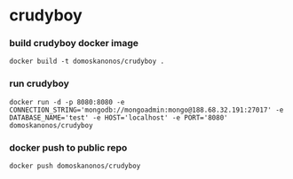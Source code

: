 # crudyboy

### build crudyboy docker image
    docker build -t domoskanonos/crudyboy .

### run crudyboy
    docker run -d -p 8080:8080 -e CONNECTION_STRING='mongodb://mongoadmin:mongo@188.68.32.191:27017' -e DATABASE_NAME='test' -e HOST='localhost' -e PORT='8080' domoskanonos/crudyboy

### docker push to public repo
    docker push domoskanonos/crudyboy